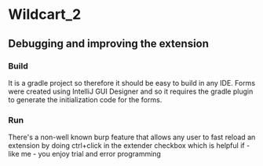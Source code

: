 # Wildcart_2

## Debugging and improving the extension

### Build

It is a gradle project so therefore it should be easy to build in any IDE. Forms were created using IntelliJ GUI Designer and so it requires the gradle plugin to generate the initialization code for the forms.

### Run

There's a non-well known burp feature that allows any user to fast reload an extension by doing ctrl+click in the extender checkbox which is helpful if - like me - you enjoy trial and error programming